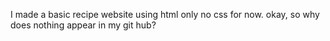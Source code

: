 I made a basic recipe website using html only no css for now.
okay, so why does nothing appear in my git hub?